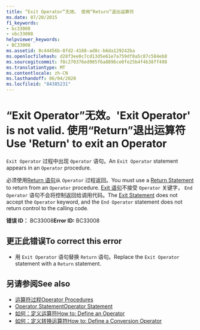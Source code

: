 ```yaml
---
title: “Exit Operator”无效。 使用“Return”退出运算符
ms.date: 07/20/2015
f1_keywords:
- bc33008
- vbc33008
helpviewer_keywords:
- BC33008
ms.assetid: 8c44456b-8fd2-4168-ad8c-b6da129242ba
ms.openlocfilehash: d28f3ee0c7cd13d5e61e7a759df8a5c87c584eb8
ms.sourcegitcommit: f8c270376ed905f6a8896ce0fe25b4f4b38ff498
ms.translationtype: MT
ms.contentlocale: zh-CN
ms.lasthandoff: 06/04/2020
ms.locfileid: "84385231"
---
```

# <a name="exit-operator-is-not-valid-use-return-to-exit-an-operator"></a><span data-ttu-id="dcfb3-103">“Exit Operator”无效。</span><span class="sxs-lookup"><span data-stu-id="dcfb3-103">'Exit Operator' is not valid.</span></span> <span data-ttu-id="dcfb3-104">使用“Return”退出运算符</span><span class="sxs-lookup"><span data-stu-id="dcfb3-104">Use 'Return' to exit an Operator</span></span>
<span data-ttu-id="dcfb3-105">`Exit Operator` 过程中出现 `Operator` 语句。</span><span class="sxs-lookup"><span data-stu-id="dcfb3-105">An `Exit Operator` statement appears in an `Operator` procedure.</span></span>  
  
 <span data-ttu-id="dcfb3-106">必须使用[Return 语句](../language-reference/statements/return-statement.md)从 `Operator` 过程返回。</span><span class="sxs-lookup"><span data-stu-id="dcfb3-106">You must use a [Return Statement](../language-reference/statements/return-statement.md) to return from an `Operator` procedure.</span></span> <span data-ttu-id="dcfb3-107">[Exit 语句](../language-reference/statements/exit-statement.md)不接受 `Operator` 关键字， `End Operator` 语句不会将控制返回给调用代码。</span><span class="sxs-lookup"><span data-stu-id="dcfb3-107">The [Exit Statement](../language-reference/statements/exit-statement.md) does not accept the `Operator` keyword, and the `End Operator` statement does not return control to the calling code.</span></span>  
  
 <span data-ttu-id="dcfb3-108">**错误 ID：** BC33008</span><span class="sxs-lookup"><span data-stu-id="dcfb3-108">**Error ID:** BC33008</span></span>  
  
## <a name="to-correct-this-error"></a><span data-ttu-id="dcfb3-109">更正此错误</span><span class="sxs-lookup"><span data-stu-id="dcfb3-109">To correct this error</span></span>  
  
- <span data-ttu-id="dcfb3-110">用 `Exit Operator` 语句替换 `Return` 语句。</span><span class="sxs-lookup"><span data-stu-id="dcfb3-110">Replace the `Exit Operator` statement with a `Return` statement.</span></span>  
  
## <a name="see-also"></a><span data-ttu-id="dcfb3-111">另请参阅</span><span class="sxs-lookup"><span data-stu-id="dcfb3-111">See also</span></span>

- [<span data-ttu-id="dcfb3-112">运算符过程</span><span class="sxs-lookup"><span data-stu-id="dcfb3-112">Operator Procedures</span></span>](../programming-guide/language-features/procedures/operator-procedures.md)
- [<span data-ttu-id="dcfb3-113">Operator Statement</span><span class="sxs-lookup"><span data-stu-id="dcfb3-113">Operator Statement</span></span>](../language-reference/statements/operator-statement.md)
- [<span data-ttu-id="dcfb3-114">如何：定义运算符</span><span class="sxs-lookup"><span data-stu-id="dcfb3-114">How to: Define an Operator</span></span>](../programming-guide/language-features/procedures/how-to-define-an-operator.md)
- [<span data-ttu-id="dcfb3-115">如何：定义转换运算符</span><span class="sxs-lookup"><span data-stu-id="dcfb3-115">How to: Define a Conversion Operator</span></span>](../programming-guide/language-features/procedures/how-to-define-a-conversion-operator.md)

